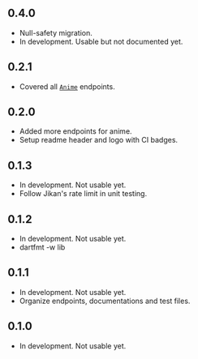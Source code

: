 ## 0.4.0

- Null-safety migration.
- In development. Usable but not documented yet.

## 0.2.1

- Covered all [`Anime`](https://jikan.docs.apiary.io/#reference/0/anime) endpoints.

## 0.2.0

- Added more endpoints for anime.
- Setup readme header and logo with CI badges.

## 0.1.3

- In development. Not usable yet.
- Follow Jikan's rate limit in unit testing.

## 0.1.2

- In development. Not usable yet.
- dartfmt -w lib

## 0.1.1

- In development. Not usable yet.
- Organize endpoints, documentations and test files.

## 0.1.0

- In development. Not usable yet.